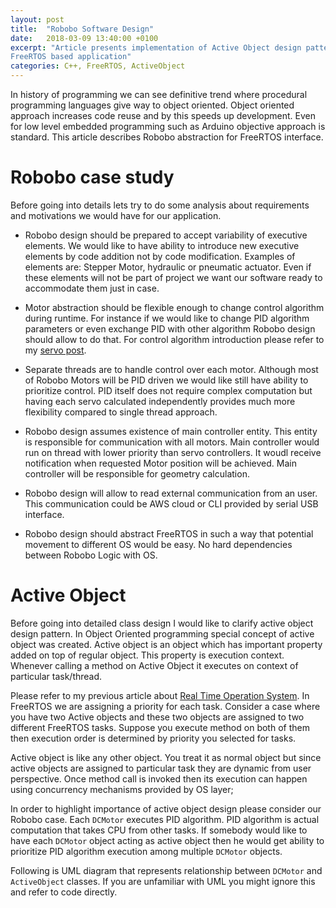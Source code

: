 ```yaml
---
layout: post
title:  "Robobo Software Design"
date:   2018-03-09 13:40:00 +0100
excerpt: "Article presents implementation of Active Object design pattern for
FreeRTOS based application"
categories: C++, FreeRTOS, ActiveObject
---
```

In history of programming we can see definitive trend where procedural
programming languages give way to object oriented. Object oriented approach
increases code reuse and by this speeds up development.  Even for low level
embedded programming such as Arduino objective approach is standard. This
article describes Robobo abstraction for FreeRTOS interface.


# Robobo case study
Before going into details lets try to do some analysis about requirements and
motivations we would have for our application. 

- Robobo design should be prepared to accept variability of executive elements. 
  We would like to have ability to introduce new executive elements by
code addition not by code modification. Examples of elements are: Stepper
Motor, hydraulic or pneumatic actuator. Even if these elements will not be part
of project we want our software ready to accommodate them just in case. 

- Motor abstraction should be flexible enough to change control algorithm
  during runtime. For instance if we would like to change PID algorithm
parameters or even exchange PID with other algorithm Robobo design should allow
to do that. For control algorithm introduction please refer to my [servo post](
https://leszek-wojcik.github.io/robobo/arduino/servo/encoder/pololu/hbridge/pid/2017/12/29/servo.html).

- Separate threads are to handle control over each motor. Although most of
  Robobo Motors will be PID driven we would like still have ability to
prioritize control. PID itself does not require complex computation but having
each servo calculated independently provides much more flexibility compared to
single thread approach.

- Robobo design assumes existence of main controller entity. This entity is
  responsible for communication with all motors. Main controller would run on
thread with lower priority than servo controllers. It woudl receive
notification when requested Motor position will be achieved. Main controller
will be responsible for geometry calculation. 

- Robobo design will allow to read external communication from an user. 
  This communication could be AWS cloud or CLI provided by serial USB interface.

- Robobo design should abstract FreeRTOS in such a way that potential movement
  to different OS would be easy. No hard dependencies between Robobo Logic with
OS.

# Active Object

Before going into detailed class design I would like to clarify active object
design pattern. In Object Oriented programming special concept of active object
was created. Active object is an object which has important property added on
top of regular object. This property is execution context. Whenever calling a
method on Active Object it executes on context of particular task/thread. 

Please refer to my previous article about [Real Time Operation
System](https://leszek-wojcik.github.io/robobo/rtos/2018/01/21/rtos.html). In
FreeRTOS we are assigning a priority for each task. Consider a case where you
have two Active objects and these two objects are assigned to two different
FreeRTOS tasks. Suppose you execute method on both of them
then execution order is determined by priority you selected for tasks.

Active object is like any other object. You treat it as normal object but
since active objects are assigned to particular task they are dynamic from user
perspective. Once method call is invoked then its execution can happen using
concurrency mechanisms provided by OS layer;

In order to highlight importance of active object design please consider our
Robobo case. Each `DCMotor` executes PID algorithm. PID algorithm is actual
computation that takes CPU from other tasks. If somebody would like to have
each `DCMotor` object acting as active object then he would get ability to
prioritize PID algorithm execution among multiple `DCMotor` objects.

Following is UML diagram that represents relationship between `DCMotor` and
`ActiveObject` classes. If you are unfamiliar with UML you might ignore this
and refer to code directly.

